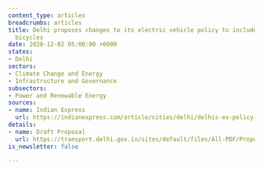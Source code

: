 ```yaml
---
content_type: articles
breadcrumbs: articles
title: Delhi proposes changes to its electric vehicle policy to include battery-operated
  bicycles
date: 2020-12-02 05:00:00 +0000
states:
- Delhi
sectors:
- Climate Change and Energy
- Infrastructure and Governance
subsectors:
- Power and Renewable Energy
sources:
- name: Indian Express
  url: https://indianexpress.com/article/cities/delhi/delhis-ev-policy-set-to-cover-battery-operated-bicycles-7072236/
details:
- name: Draft Proposal
  url: https://transport.delhi.gov.in/sites/default/files/All-PDF/Proposal%20for%20introducing%20E-cycles%20as%20a%20sagment%20under%20DELHI%20ELECTRIC%20VEHICLE%20POLOCY%202020.PDF
is_newsletter: false

---
```

